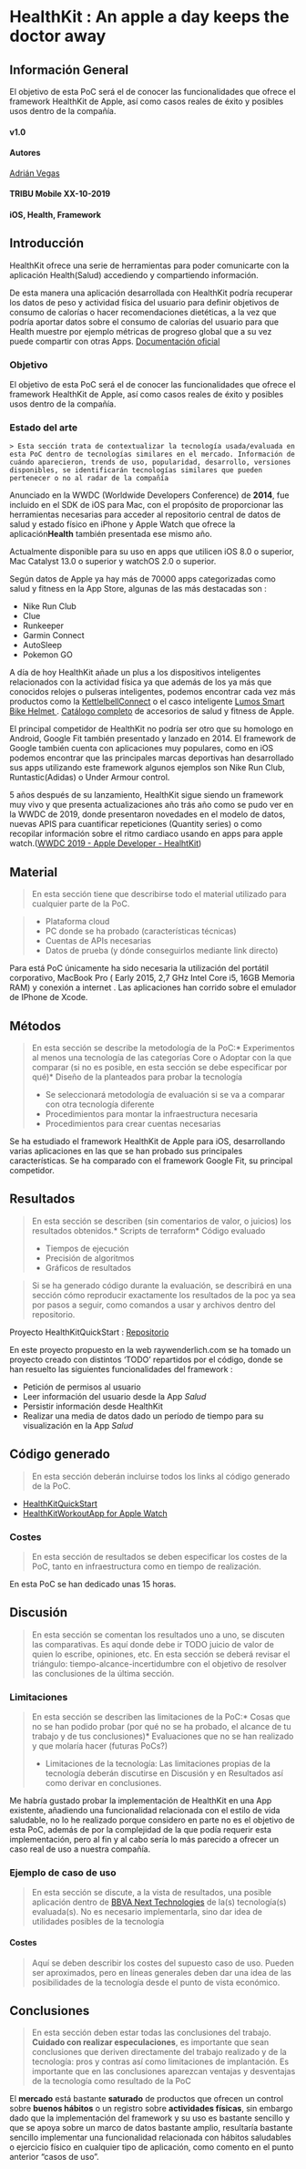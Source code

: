 # HealthKit : An apple a day keeps the doctor away
## Información General
El objetivo de esta PoC será el de conocer las funcionalidades que ofrece el framework HealthKit de Apple, así como casos reales de éxito y posibles usos dentro de la compañía.

#### v1.0

#### Autores
[Adrián Vegas](mailto:adrian.vegas.next@bbva.com)

#### TRIBU Mobile XX-10-2019

#### iOS, Health, Framework

## Introducción
HealthKit ofrece una serie de herramientas para poder comunicarte con la aplicación Health(Salud) accediendo y compartiendo información.

De esta manera una aplicación desarrollada con HealthKit podría recuperar los datos de peso y actividad física del usuario para definir objetivos de consumo de calorías o hacer recomendaciones dietéticas, a la vez que podría aportar datos sobre el consumo de calorías del usuario para que Health muestre por ejemplo métricas de progreso global que a su vez puede compartir con otras Apps.
[Documentación oficial](https://developer.apple.com/documentation/healthkit)

### Objetivo

 El objetivo de esta PoC será el de conocer las funcionalidades que ofrece el framework HealthKit de Apple, así como casos reales de éxito y posibles usos dentro de la compañía.

### Estado del arte

```
> Esta sección trata de contextualizar la tecnología usada/evaluada en esta PoC dentro de tecnologías similares en el mercado. Información de cuándo aparecieron, trends de uso, popularidad, desarrollo, versiones disponibles, se identificarán tecnologías similares que pueden pertenecer o no al radar de la compañía
```

Anunciado en la WWDC (Worldwide Developers Conference) de **2014**, fue incluido en el SDK de iOS para Mac, con el propósito de proporcionar las herramientas necesarias para acceder al repositorio central de datos de salud y estado físico en iPhone y Apple Watch que ofrece la aplicación**Health**  también presentada ese mismo año.    

Actualmente disponible para su uso en apps que utilicen iOS 8.0 o superior, Mac Catalyst 13.0 o superior y watchOS 2.0 o superior.

Según datos de Apple ya hay más de 70000 apps categorizadas como salud y fitness en la App Store, algunas de las más destacadas son : 

* Nike Run Club
* Clue
* Runkeeper
* Garmin Connect
* AutoSleep
* Pokemon GO

A día de hoy HealthKit añade un plus a los dispositivos inteligentes relacionados con la actividad física ya que además de los ya más que conocidos relojes o pulseras inteligentes, podemos encontrar cada vez más productos como la [KettlelbellConnect](https://www.apple.com/shop/product/HNHM2ZM/A/jaxjox-kettlebellconnect?fnode=4a) o el casco inteligente [Lumos Smart Bike Helmet ](https://www.apple.com/shop/product/HLXM2VC/A/lumos-bike-helmet?fnode=4a) .  [Catálogo completo](https://www.apple.com/shop/iphone/iphone-accessories/health-fitness)  de accesorios de salud y fitness de Apple.

El principal competidor de HealthKit no podría ser otro que su homologo en Android, Google Fit también presentado y lanzado en 2014. El framework de Google también cuenta con aplicaciones muy populares, como en  iOS podemos encontrar que las principales marcas deportivas han desarrollado sus apps utilizando este framework algunos ejemplos son Nike Run Club, Runtastic(Adidas) o Under Armour control.

5 años después de su lanzamiento, HealthKit sigue siendo un framework muy vivo y que presenta actualizaciones año trás año como se pudo ver en la WWDC de 2019, donde presentaron novedades  en el modelo de datos, nuevas APIS para cuantificar repeticiones (Quantity series) o como recopilar información sobre el ritmo cardiaco usando en apps para apple watch.([WWDC 2019 - Apple Developer - HealhtKit](https://developer.apple.com/videos/play/wwdc2019/218/))


## Material
> En esta sección tiene que describirse todo el material utilizado para cualquier parte de la PoC.  

> * Plataforma cloud  
> * PC donde se ha probado (características técnicas)  
> * Cuentas de APIs necesarias  
> * Datos de prueba (y dónde conseguirlos mediante link directo)  

Para está PoC únicamente  ha sido necesaria la utilización del portátil corporativo, MacBook Pro ( Early 2015, 2,7 GHz Intel Core i5, 16GB Memoria RAM) y conexión a internet .
 Las aplicaciones han corrido sobre el emulador de IPhone de Xcode.


## Métodos
> En esta sección se describe la metodología de la PoC:* Experimentos al menos una tecnología de las categorías Core o Adoptar con la que comparar (si no es posible, en esta sección se debe especificar por qué)* Diseño de la planteados para probar la tecnología  
> * Se seleccionará metodología de evaluación si se va a comparar con otra tecnología diferente  
> * Procedimientos para montar la infraestructura necesaria  
> * Procedimientos para crear cuentas necesarias  

Se ha estudiado el framework HealthKit de Apple para iOS, desarrollando varias aplicaciones en las que se han probado sus principales características.
Se ha comparado con el framework  Google Fit, su principal competidor.

## Resultados
> En esta sección se describen (sin comentarios de valor, o juicios) los resultados obtenidos.* Scripts de terraform* Código evaluado  
> * Tiempos de ejecución  
> * Precisión de algoritmos  
> * Gráficos de resultados  

> Si se ha generado código durante la evaluación, se describirá en una sección cómo reproducir exactamente los resultados de la poc ya sea por pasos a seguir, como comandos a usar y archivos dentro del repositorio.  

Proyecto HealthKitQuickStart : 
[Repositorio](https://github.com/next-adrianvegas/Poc-HealthKit/tree/master/code_examples/HealthKitQuickStart)

En este proyecto propuesto en la web raywenderlich.com se ha tomado un proyecto creado con distintos  ‘TODO’ repartidos por el código, donde se han resuelto las siguientes funcionalidades del framework  :

* Petición de permisos al usuario
* Leer información del usuario desde la App _Salud_ 
* Persistir información desde HealthKit
* Realizar una media de datos dado un período de tiempo para su visualización en la App  _Salud_ 

## Código generado
> En esta sección deberán incluirse todos los links al código generado de la PoC.  

* [HealthKitQuickStart](https://github.com/next-adrianvegas/Poc-HealthKit/tree/master/code_examples/HealthKitQuickStart)
* [HealthKitWorkoutApp for Apple Watch](https://github.com/next-adrianvegas/Poc-HealthKit/tree/master/code_examples/HealthKitWorkoutApp)

### Costes
> En esta sección de resultados se deben especificar los costes de la PoC, tanto en infraestructura como en tiempo de realización.  

En esta PoC se han dedicado  unas 15 horas.

## Discusión
> En esta sección se comentan los resultados uno a uno, se discuten las comparativas. Es aquí donde debe ir TODO juicio de valor de quien lo escribe, opiniones, etc. En esta sección se deberá revisar el triángulo: tiempo-alcance-incertidumbre con el objetivo de resolver las conclusiones de la última sección.  



### Limitaciones
> En esta sección se describen las limitaciones de la PoC:* Cosas que no se han podido probar (por qué no se ha probado, el alcance de tu trabajo y de tus conclusiones)* Evaluaciones que no se han realizado y que molaría hacer (futuras PoCs?)  
> * Limitaciones de la tecnología: Las limitaciones propias de la tecnología deberán discutirse en Discusión y en Resultados así como derivar en conclusiones.  

Me habría gustado probar la implementación de HealthKit en una App existente, añadiendo una funcionalidad relacionada con el estilo de vida saludable, no lo he realizado porque considero en parte no es el objetivo de esta PoC, además de por la complejidad de la que podía requerir esta implementación, pero al fin y al cabo sería lo más parecido a ofrecer un caso real de uso a nuestra compañía. 

### Ejemplo de caso de uso
> En esta sección se discute, a la vista de resultados, una posible aplicación dentro de [BBVA Next Technologies](https://www.bbvanexttechnologies.com/) de la(s) tecnología(s) evaluada(s). No es necesario implementarla, sino dar idea de utilidades posibles de la tecnología  


#### Costes
> Aquí se deben describir los costes del supuesto caso de uso. Pueden ser aproximados, pero en líneas generales deben dar una idea de las posibilidades de la tecnología desde el punto de vista económico.  


## Conclusiones
> En esta sección deben estar todas las conclusiones del trabajo. **Cuidado con realizar especulaciones**, es importante que sean conclusiones que deriven directamente del trabajo realizado y de la tecnología: pros y contras así como limitaciones de implantación. Es importante que en las conclusiones aparezcan ventajas y desventajas de la tecnología como resultado de la PoC  
>   
El **mercado** está bastante **saturado** de productos que ofrecen un control sobre **buenos hábitos** o un registro sobre **actividades físicas**, sin embargo dado que la implementación del framework y su uso es bastante sencillo y que se apoya sobre un marco de datos bastante amplio, resultaría bastante sencillo implementar una funcionalidad relacionada con hábitos saludables o ejercicio físico en cualquier tipo de aplicación, como comento en el punto anterior “casos de uso”.
